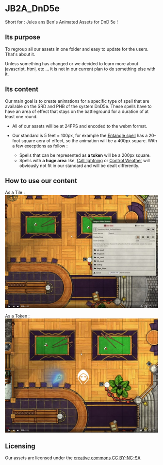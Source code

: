 # JB2A_DnD5e
Short for : Jules ans Ben's Animated Assets for DnD 5e !

## Its purpose
To regroup all our assets in one folder and easy to update for the users. That's about it.

Unless something has changed or we decided to learn more about javascript, html, etc ... it is not in our current plan to do something else with it.

## Its content
Our main goal is to create animations for a specific type of spell that are available on the SRD and PHB of the system DnD5e. These spells have to have an area of effect that stays on the battleground for a duration of at least one round.

- All of our assets will be at 24FPS and encoded to the webm format.
- Our standard is 5 feet = 100px, for example the [Entangle spell](https://www.dndbeyond.com/spells/entangle) has a 20-foot square aera of effect, so the animation will be a 400px square. With a few execptions as follow :

  - Spells that can be represented as **a token** will be a 200px square.
  - Spells with **a huge area** like, [Call lightning](https://www.dndbeyond.com/spells/call-lightning) or [Control Weather](https://www.dndbeyond.com/spells/control-weather) will obviously not fit in our standard and will be dealt differently.

## How to use our content

As a Tile :
[![Howtotile](img/howtotile.jpg)](https://youtu.be/RByZB6PLMwI)

As a Token :
[![Howtotoken](img/howtotoken.jpg)](https://youtu.be/Hi7yvUG4kk8)

## Licensing
Our assets are licensed under the [creative commons CC BY-NC-SA](https://creativecommons.org/licenses/by-nc-sa/4.0/)
